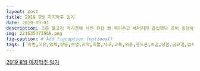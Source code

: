 ```yaml
---
layout: post
title: 2019 8월 마지막주 일기
date: 2019-09-01
description: 크흡 불고기 먹기전에 사진 한장 뽜 찍어주고 배터지게 흡입했당 흐어 동탄아리랑 불고기전골 동탄맛집 그리고 안경점에서 연락이 와서 도수 수경 사러 고고싱 수영이 좋은 운동이긴 하지만 아무래도 
img: 221635473568.png
fig-caption: # Add figcaption (optional)
tags: [ 이번,이유,업체,방문,수영,시작,이틀,사내,교육,와중,핸드폰,바꿈,남봄,금요일,업체,방문,갑자기,장염,원인,장염,어쨌거,월욜,사무실,수요일,교육,화요일,교육,만난,언니,자주,이사,가도,언니,수영,시작,바디,로션,언니네,샤워,니베아,바디,로션,언니네,고고싱,삼총사,더욱,헤헤,만자,사진,표정,보지,이분,반대,장난감,호응,삼색,거마,목요일,아산,정남,업체,업체,방문,재미,문제,파워,피곤,수요일,수영,아침,거의,좀비,햄차,타고,일찍,도착,아산,오픈,투썸,카페인,흡입,진짜,체력,수영,여러분,시간,점프,쩌럿다,아리랑,불고기,전골,아산,정남,방문,정남,수요일,예약,개통,갤럭시,에스,이브,하루,종일,업체,불고기,핸드폰,얘기,갤럭시,기능,모름,불고기,사진,한장,흡입,안경점,연락,도수,수경,고고싱,수영,운동,소독약,피부,두피,모발,걱정,렌즈,보고,도수,수경,사기,도수,수경,매장,제품,가격,내일,강습,보고,리뷰,수경,사고,다시,복귀,개월,카페,언니,이제야,갤럭시,사진,마구,뭔가,위치,뜬금,인테리어,완전,스타일,초록,초록,푸릇푸릇,그림,화분,적재적소,세상,자몽,과일,키위,주스,파워,가면,라떼,아침,오후,카페인,과일,고고싱,카운터,바로,테이블,꼬마,화분,다음,목요일,인천,남동구,업체,고고싱,길이,법인,미팅,카페,고고,커피,생각,정도,정신,부러,미팅,점심,식당,산채,보리밥,청국장,최고,장님,수다,완밥함,식사,업체,인사,컴컴,엄마,우체국,수영장,운전기사,자택,근무,파워,피곤,초록,초록,하니,귀국,이사,저녁,수영,려고,갑자기,통증,통증,진통제,수영,어차피,금요일,지금,선생,마지막,수업,레크레이션,언니,수다,아침,세상,엄마,속편,내과,의사,장염,장염,설사,열도,이유,설명,분노,컴백,엄마,해주시,지금,와중,서머,결승전,보고,상혁,사실,리그,경기,롤드컵,응원,오늘,독서,악의,재테크,시작,격변,일주일,다음주,화이팅 ]
---
```

[2019 8월 마지막주 일기](https://blog.naver.com/fine0574?Redirect=Log&logNo=221635473568)